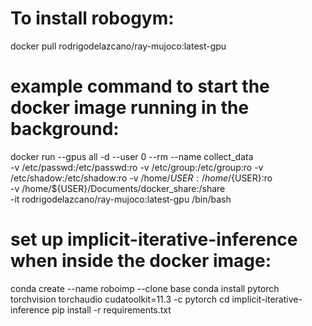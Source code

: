 # To install robogym:
docker pull rodrigodelazcano/ray-mujoco:latest-gpu

# example command to start the docker image running in the background:
docker run --gpus all -d --user 0 --rm --name collect_data \
  -v /etc/passwd:/etc/passwd:ro -v /etc/group:/etc/group:ro -v /etc/shadow:/etc/shadow:ro -v /home/${USER}:/home/${USER}:ro \
  -v /home/${USER}/Documents/docker_share:/share \
  -it rodrigodelazcano/ray-mujoco:latest-gpu /bin/bash

# set up implicit-iterative-inference when inside the docker image:
conda create --name roboimp --clone base
conda install pytorch torchvision torchaudio cudatoolkit=11.3 -c pytorch
cd implicit-iterative-inference
pip install -r requirements.txt